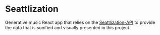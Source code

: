 # Seattlization
Generative music React app that relies on the [Seattlization-API](https://github.com/addisoncole/Seattlization-API "Seattlization-API") to provide the data that is sonified and visually presented in this project.
